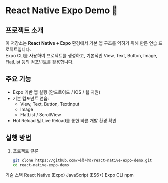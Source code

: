 # React Native Expo Demo 🚀

## 프로젝트 소개
이 저장소는 **React Native + Expo** 환경에서 기본 앱 구조를 익히기 위해 만든 연습 프로젝트입니다.  
Expo CLI를 사용하여 프로젝트를 생성하고, 기본적인 View, Text, Button, Image, FlatList 등의 컴포넌트를 활용합니다.

## 주요 기능
- Expo 기반 앱 실행 (안드로이드 / iOS / 웹 지원)
- 기본 컴포넌트 연습:
  - View, Text, Button, TextInput
  - Image
  - FlatList / ScrollView
- Hot Reload 및 Live Reload를 통한 빠른 개발 환경 확인

## 실행 방법
1. 프로젝트 클론
   ```bash
   git clone https://github.com/사용자명/react-native-expo-demo.git
   cd react-native-expo-demo

기술 스택
React Native (Expo)
JavaScript (ES6+)
Expo CLI
npm

